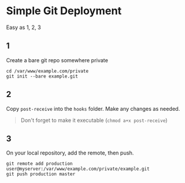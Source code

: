 # Simple Git Deployment

Easy as 1, 2, 3

## 1

Create a bare git repo somewhere private

    cd /var/www/example.com/private
    git init --bare example.git

## 2

Copy `post-receive` into the `hooks` folder. Make any changes as needed.

> Don't forget to make it executable (`chmod a+x post-receive`)
 
## 3

On your local repository, add the remote, then push.

    git remote add production user@myserver:/var/www/example.com/private/example.git
    git push production master
